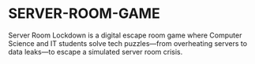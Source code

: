 # SERVER-ROOM-GAME
Server Room Lockdown is a digital escape room game where Computer Science and IT students solve tech puzzles—from overheating servers to data leaks—to escape a simulated server room crisis.
